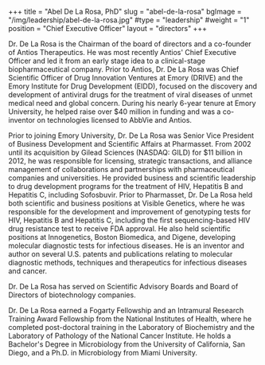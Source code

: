 +++
title = "Abel De La Rosa, PhD"
slug = "abel-de-la-rosa"
bgImage = "/img/leadership/abel-de-la-rosa.jpg"
#type = "leadership"
#weight = "1"
position = "Chief Executive Officer"
layout = "directors"
+++


Dr. De La Rosa is the Chairman of the board of directors and a co-founder of Antios Therapeutics. He was most recently Antios' Chief Executive Officer and led it from an early stage idea to a clinical-stage biopharmaceutical company. Prior to Antios, Dr. De La Rosa was Chief Scientific Officer of Drug Innovation Ventures at Emory (DRIVE) and the Emory Institute for Drug Development (EIDD), focused on the discovery and development of antiviral drugs for the treatment of viral diseases of unmet medical need and global concern. During his nearly 6-year tenure at Emory University, he helped raise over $40 million in funding and was a co-inventor on technologies licensed to AbbVie and Antios.

Prior to joining Emory University, Dr. De La Rosa was Senior Vice President of Business Development and Scientific Affairs at Pharmasset. From 2002 until its acquisition by Gilead Sciences (NASDAQ: GILD) for $11 billion in 2012, he was responsible for licensing, strategic transactions, and alliance management of collaborations and partnerships with pharmaceutical companies and universities. He provided business and scientific leadership to drug development programs for the treatment of HIV, Hepatitis B and Hepatitis C, including Sofosbuvir. Prior to Pharmasset, Dr. De La Rosa held both scientific and business positions at Visible Genetics, where he was responsible for the development and improvement of genotyping tests for HIV, Hepatitis B and Hepatitis C, including the first sequencing-based HIV drug resistance test to receive FDA approval. He also held scientific positions at Innogenetics, Boston Biomedica, and Digene, developing molecular diagnostic tests for infectious diseases. He is an inventor and author on several U.S. patents and publications relating to molecular diagnostic methods, techniques and therapeutics for infectious diseases and cancer.

Dr. De La Rosa has served on Scientific Advisory Boards and Board of Directors of biotechnology companies.

Dr. De La Rosa earned a Fogarty Fellowship and an Intramural Research Training Award Fellowship from the National Institutes of Health, where he completed post-doctoral training in the Laboratory of Biochemistry and the Laboratory of Pathology of the National Cancer Institute. He holds a Bachelor's Degree in Microbiology from the University of California, San Diego, and a Ph.D. in Microbiology from Miami University.